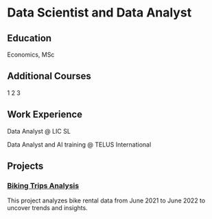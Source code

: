 # Data Scientist and Data Analyst

## Education
Economics, MSc

## Additional Courses
1
2
3

## Work Experience
Data Analyst @ LIC SL

Data Analyst and AI training @ TELUS International

## Projects

### [Biking Trips Analysis](https://github.com/ChristianIPG/biking-trips-analysis)
This project analyzes bike rental data from June 2021 to June 2022 to uncover trends and insights.
